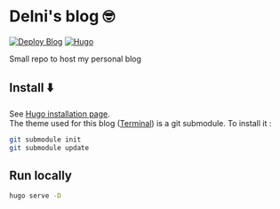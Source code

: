 # Delni's blog 🤓

[![Deploy Blog](https://github.com/Delni/blog/actions/workflows/deploy.yml/badge.svg)](https://github.com/Delni/blog/actions/workflows/deploy.yml)
[![Hugo](https://img.shields.io/badge/-Hugo-FF4088?logo=Hugo&logoColor=white)](https://gohugo.io/) 


Small repo to host my personal blog

## Install ⬇️

See [Hugo installation page](https://gohugo.io/installation/).  
The theme used for this blog ([Terminal](https://themes.gohugo.io/themes/hugo-theme-terminal/)) is a git submodule. To install it :
```sh
git submodule init
git submodule update
```
## Run locally

```sh
hugo serve -D
```